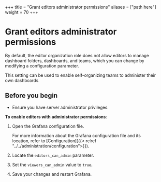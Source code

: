 +++
title = "Grant editors administrator permissions"
aliases = ["path here"]
weight = 70
+++

# Grant editors administrator permissions

By default, the editor organization role does not allow editors to manage dashboard folders, dashboards, and teams, which you can change by modifying a configuration parameter.

This setting can be used to enable self-organizing teams to administer their own dashboards.

## Before you begin

- Ensure you have server administrator privileges

**To enable editors with administrator permissions**:

1. Open the Grafana configuration file.

   For more information about the Grafana configuration file and its location, refer to [Configuration]({{< relref "../../administration/configuration">}}).

1. Locate the `editors_can_admin` parameter.
1. Set the `viewers_can_admin` value to `true`.
1. Save your changes and restart Grafana.
